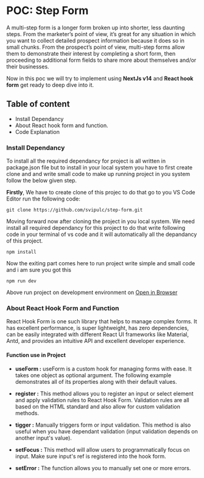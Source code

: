 # POC: Step Form

A multi-step form is a longer form broken up into shorter, less daunting steps. From the marketer’s point of view, it’s great for any situation in which you want to collect detailed prospect information because it does so in small chunks. From the prospect’s point of view, multi-step forms allow them to demonstrate their interest by completing a short form, then proceeding to additional form fields to share more about themselves and/or their businesses.

Now in this poc we will try to implement using **NextJs v14** and **React hook form** get ready to deep dive into it.

## Table of content

- Install Dependancy
- About React hook form and function.
- Code Explanation

### Install Dependancy

To install all the required dependancy for project is all written in package.json file but to install in your local system you have to first create clone and and write small code to make up running project in you system follow the below given step.

**Firstly**, We have to create clone of this projec to do that go to you VS Code Editor run the following code:

```
git clone https://github.com/svipulc/step-form.git
```

Moving forward now after cloning the project in you local system. We need install all required dependancy for this project to do that write following code in your terminal of vs code and it will automatically all the depandancy of this project.

```
npm install
```

Now the exiting part comes here to run project write simple and small code and i am sure you got this

```
npm run dev
```

Above run project on development environment on [Open in Browser](http://localhost:3000)

### About React Hook Form and Function

React Hook Form is one such library that helps to manage complex forms. It has excellent performance, is super lightweight, has zero dependencies, can be easily integrated with different React UI frameworks like Material, Antd, and provides an intuitive API and excellent developer experience.

#### Function use in Project

- **useForm :** useForm is a custom hook for managing forms with ease. It takes one object as optional argument. The following example demonstrates all of its properties along with their default values.

- **register :** This method allows you to register an input or select element and apply validation rules to React Hook Form. Validation rules are all based on the HTML standard and also allow for custom validation methods.

- **tigger :** Manually triggers form or input validation. This method is also useful when you have dependant validation (input validation depends on another input's value).

- **setFocus :** This method will allow users to programmatically focus on input. Make sure input's ref is registered into the hook form.

- **setError :** The function allows you to manually set one or more errors.
